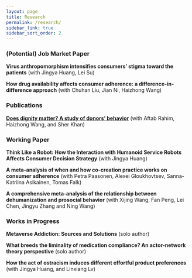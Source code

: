 ```yaml
---
layout: page
title: Research
permalink: /research/
sidebar_link: true
sidebar_sort_order: 2
---
```

### (Potential) Job Market Paper  
**Virus anthropomorphism intensifies consumers’ stigma toward the patients** (with Jingya Huang, Lei Su)

**How drug availability affects consumer adherence: a difference-in-difference approach** (with Chuhan Liu, Jian Ni, Haizhong Wang) 

### Publications
[**Does dignity matter? A study of donors’ behavior**](https://doi.org/10.1007/s12144-022-02768-x) (with Aftab Rahim, Haizhong Wang, and Sher Khan)  


### Working Paper
**Think Like a Robot: How the Interaction with Humanoid Service Robots Affects Consumer Decision Strategy** (with Jingya Huang)  

**A meta-analysis of when and how co-creation practice works on consumer adherence** (with Petra Paasonen, Alexei Gloukhovtsev, Sanna-Katriina Asikainen, Tomas Falk) 

**A comprehensive meta-analysis of the relationship between dehumanization and prosocial behavior** (with Xijing Wang, Fan Peng, Lei Chen, Jingyu Zhang and Ning Wang)



### Works in Progress
**Metaverse Addiction: Sources and Solutions** (solo author) 

**What breeds the liminality of medication compliance? An actor-network theory perspective** (solo author)  

**How the act of ostracism induces different effortful product preferences** (with Jingya Huang, and Linxiang Lv)  



